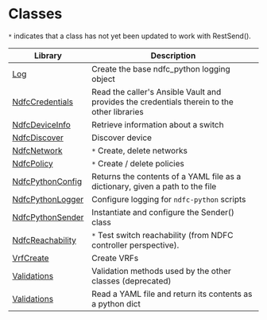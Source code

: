 # Classes

``*`` indicates that a class has not yet been updated to work with RestSend().

Library                 | Description
----------------------- | -----------
[Log]                   | Create the base ndfc_python logging object
[NdfcCredentials]       | Read the caller's Ansible Vault and provides the credentials therein to the other libraries
[NdfcDeviceInfo]        | Retrieve information about a switch
[NdfcDiscover]          | Discover device
[NdfcNetwork]           | ``*`` Create, delete networks
[NdfcPolicy]            | ``*`` Create / delete policies
[NdfcPythonConfig]      | Returns the contents of a YAML file as a dictionary, given a path to the file
[NdfcPythonLogger]      | Configure logging for ``ndfc-python`` scripts
[NdfcPythonSender]      | Instantiate and configure the Sender() class
[NdfcReachability]      | ``*`` Test switch reachability (from NDFC controller perspective).
[VrfCreate]             | Create VRFs
[Validations]           | Validation methods used by the other classes (deprecated)
[Validations]           | Read a YAML file and return its contents as a python dict

[Log]: https://github.com/allenrobel/ndfc-python/blob/main/lib/ndfc_python/log_v2.py
[NdfcCredentials]: https://github.com/allenrobel/ndfc-python/blob/main/lib/ndfc_python/ndfc_credentials.py
[NdfcDeviceInfo]: https://github.com/allenrobel/ndfc-python/blob/main/lib/ndfc_python/ndfc_device_info.py
[NdfcDiscover]: https://github.com/allenrobel/ndfc-python/blob/main/lib/ndfc_python/ndfc_discover.py  
[NdfcNetwork]: https://github.com/allenrobel/ndfc-python/blob/main/lib/ndfc_python/ndfc_network.py
[NdfcPolicy]: https://github.com/allenrobel/ndfc-python/blob/main/lib/ndfc_python/ndfc_policy.py
[NdfcPythonConfig]: https://github.com/allenrobel/ndfc-python/blob/main/lib/ndfc_python/ndfc_python_config.py
[NdfcPythonLogger]: https://github.com/allenrobel/ndfc-python/blob/main/lib/ndfc_python/ndfc_python_logger.py
[NdfcPythonSender]: https://github.com/allenrobel/ndfc-python/blob/main/lib/ndfc_python/ndfc_python_sender.py
[NdfcReachability]: https://github.com/allenrobel/ndfc-python/blob/main/lib/ndfc_python/ndfc_reachability.py
[VrfCreate]: https://github.com/allenrobel/ndfc-python/blob/main/lib/ndfc_python/vrf_create.py
[Validations]: https://github.com/allenrobel/ndfc-python/blob/main/lib/ndfc_python/validations.py
[YamlReader]: https://github.com/allenrobel/ndfc-python/blob/main/lib/ndfc_python/yaml_reader.py

